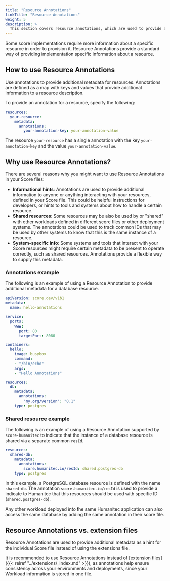```yaml
---
title: "Resource Annotations"
linkTitle: "Resource Annotations"
weight: 5
description: >
  This section covers resource annotations, which are used to provide additional metadata for resources.
---
```


Some score implementations require more information about a specific resource in order to provision it. Resource Annotations provide a standard way of providing implementation specific information about a resource.

## How to use Resource Annotations

Use annotations to provide additional metadata for resources. Annotations are defined as a map with keys and values that provide additional information to a resource description.

To provide an annotation for a resource, specify the following:

```yml
resources:
  your-resource:
    metadata:
      annotations:
        your-annotation-key: your-annotation-value
```

The resource `your-resource` has a single annotation with the key `your-annotation-key` and the value `your-annotation-value`.

## Why use Resource Annotations?

There are several reasons why you might want to use Resource Annotations in your Score files:

- **Informational hints**: Annotations are used to provide additional information to anyone or anything interacting with your resources, defined in your Score file. This could be helpful instructions for developers, or hints to tools and systems about how to handle a certain resource.
- **Shared resources**: Some resources may be also be used by or "shared" with other workloads defined in different score files or other deployment systems. The annotations could be used to track common IDs that may be used by other systems to know that this is the same instance of a resource.
- **System-specific info**: Some systems and tools that interact with your Score resources might require certain metadata to be present to operate correctly, such as shared resources. Annotations provide a flexible way to supply this metadata.

### Annotations example

The following is an example of using a Resource Annotation to provide additional metadata for a database resource.

```yml
apiVersion: score.dev/v1b1
metadata:
  name: hello-annotations

service:
  ports:
    www:
      port: 80
      targetPort: 8080

containers:
  hello:
    image: busybox
    command:
    - "/bin/echo"
    args:
    - "Hello Annotations"

resources:
  db:
    metadata:
      annotations:
        "my.org/version": "0.1"
    type: postgres
```

### Shared resource example

The following is an example of using a Resource Annotation supported by `score-humanitec` to indicate that the instance of a database resource is shared via a separate common `resId`.

```yml
resources:
  shared-db:
    metadata:
      annotations:
        score.humanitec.io/resId: shared.postgres-db
    type: postgres
```

In this example, a PostgreSQL database resource is defined with the name `shared-db`.
The annotation `score.humanitec.io/resId` is used to provide a indicate to Humanitec that this resources should be used with specific ID (`shared.postgres-db`).

Any other workload deployed into the same Humanitec application can also access the same database by adding the same annotation in their score file.

## Resource Annotations vs. extension files

Resource Annotations are used to provide additional metadata as a hint for the individual Score file instead of using the extensions file.

It is recommended to use Resource Annotations instead of [extension files]({{< relref "../extensions/_index.md" >}}), as annotations help ensure consistency across your environments and deployments, since your Workload information is stored in one file.
